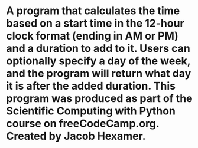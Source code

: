 # A program that calculates the time based on a start time in the 12-hour clock format (ending in AM or PM) and a duration to add to it. Users can optionally specify a day of the week, and the program will return what day it is after the added duration. This program was produced as part of the Scientific Computing with Python course on freeCodeCamp.org. Created by Jacob Hexamer.

